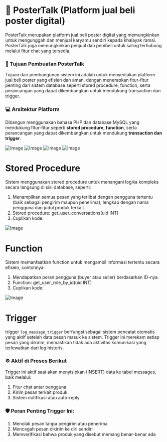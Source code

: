 # 📰 PosterTalk (Platform jual beli poster digital)
PosterTalk merupakan platform jual beli poster digital yang memungkinkan untuk mengunggah dan menjual karyamu sendiri kepada khalayak ramai. PosterTalk juga memungkinkan penjual dan pembeli untuk saling terhubung melalui fitur chat yang tersedia.

### 📌 Tujuan Pembuatan PosterTalk
Tujuan dari pembangunan sistem ini adalah untuk menyediakan platform jual beli poster yang efisien dan aman, dengan menerapkan fitur-fitur penting dari sistem database seperti stored procedure, function, serta perancangan yang dapat dikembangkan untuk mendukung transaction dan trigger.

### 💻 Arsitektur Platform
Dibangun menggunakan bahasa PHP dan database MySQL yang mendukung fitur-fitur seperti **stored procedure, function**, serta perancangan yang dapat dikembangkan untuk mendukung **transaction dan trigger**.

![Image](https://github.com/user-attachments/assets/4dc54041-c6e5-401f-9c10-90f62d16503b)
![Image](https://github.com/user-attachments/assets/abfe046b-e29a-42c6-b15d-457c9cfefc25)
![Image](https://github.com/user-attachments/assets/abc6743d-1f96-4af7-99fa-e92d16b6e3fd)
![Image](https://github.com/user-attachments/assets/adc709c5-73de-47e5-83b9-392442d3d947)

# Stored Procedure
Sistem menggunakan stored procedure untuk menangani logika kompleks secara langsung di sisi database, seperti:
1. Menampilkan semua pesan yang terlibat dengan pengguna tertentu (baik sebagai pengirim maupun penerima), lengkap dengan nama pengguna dan judul produk terkait.
2. Stored procedure: get_user_conversations(uid INT)
3. Cuplikan kode:
   
![Image](https://github.com/user-attachments/assets/08bb882f-8b41-4a2f-bdf4-1507ad2cd048)

# Function
Sistem memanfaatkan function untuk mengambil informasi tertentu secara efisien, contohnya:
1. Mendapatkan peran pengguna (buyer atau seller) berdasarkan ID-nya.
2. Function: get_user_role_by_id(uid INT)
3. Cuplikan kode:
   
![Image](https://github.com/user-attachments/assets/7824953d-3f27-454a-adaa-a5ed3a565d3e)

# Trigger
trigger `log_message_trigger` berfungsi sebagai sistem pencatat otomatis yang aktif setelah data pesan masuk ke sistem. Trigger ini merekam setiap pesan yang dikirim, memastikan tidak ada aktivitas komunikasi yang terlewatkan dari log historis.

### ⚙️ Aktif di Proses Berikut
Trigger ini aktif saat akan menyisipkan (INSERT) data ke tabel messages, baik melalui:
1. Fitur chat antar pengguna
2. Kirim pesan terkait produk
3. Sistem notifikasi atau auto-reply

### 🛡️ Peran Penting Trigger Ini:
1. Menolak pesan tanpa pengirim atau penerima
2. Mencegah pesan dikirim ke diri sendiri
3. Memverifikasi bahwa produk yang disebut memang benar-benar ada






